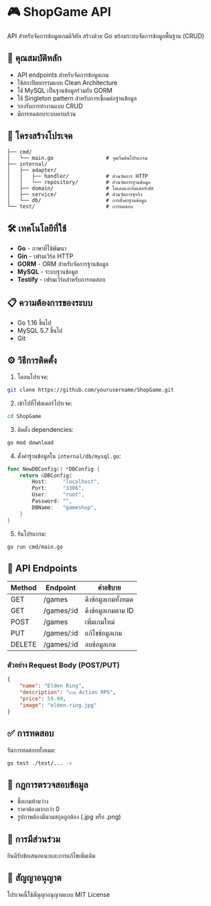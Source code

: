 # 🎮 ShopGame API

API สำหรับจัดการข้อมูลเกมดิจิทัล สร้างด้วย Go พร้อมระบบจัดการข้อมูลพื้นฐาน (CRUD)

## 🌟 คุณสมบัติหลัก

- API endpoints สำหรับจัดการข้อมูลเกม
- ใช้สถาปัตยกรรมแบบ Clean Architecture
- ใช้ MySQL เป็นฐานข้อมูลร่วมกับ GORM
- ใช้ Singleton pattern สำหรับการเชื่อมต่อฐานข้อมูล
- รองรับการทำงานแบบ CRUD
- มีการทดสอบระบบครบถ้วน

## 📁 โครงสร้างโปรเจค

```
├── cmd/
│   └── main.go                 # จุดเริ่มต้นโปรแกรม
├── internal/
│   ├── adapter/
│   │   ├── handler/            # ส่วนจัดการ HTTP
│   │   └── repository/         # ส่วนจัดการฐานข้อมูล
│   ├── domain/                 # โมเดลและอินเตอร์เฟส
│   ├── service/                # ส่วนจัดการธุรกิจ
│   └── db/                     # การตั้งค่าฐานข้อมูล
└── test/                       # การทดสอบ
```

## 🛠 เทคโนโลยีที่ใช้

- **Go** - ภาษาที่ใช้พัฒนา
- **Gin** - เฟรมเวิร์ค HTTP
- **GORM** - ORM สำหรับจัดการฐานข้อมูล
- **MySQL** - ระบบฐานข้อมูล
- **Testify** - เฟรมเวิร์คสำหรับการทดสอบ

## 📋 ความต้องการของระบบ

- Go 1.16 ขึ้นไป
- MySQL 5.7 ขึ้นไป
- Git

## ⚙️ วิธีการติดตั้ง

1. โคลนโปรเจค:
```bash
git clone https://github.com/yourusername/ShopGame.git
```

2. เข้าไปที่โฟลเดอร์โปรเจค:
```bash
cd ShopGame
```

3. ติดตั้ง dependencies:
```bash
go mod download
```

4. ตั้งค่าฐานข้อมูลใน `internal/db/mysql.go`:
```go
func NewDBConfig() *DBConfig {
    return &DBConfig{
        Host:     "localhost",
        Port:     "3306",
        User:     "root",
        Password: "",
        DBName:   "gameshop",
    }
}
```

5. รันโปรแกรม:
```bash
go run cmd/main.go
```

## 🚀 API Endpoints

| Method | Endpoint | คำอธิบาย |
|--------|----------|----------|
| GET    | /games   | ดึงข้อมูลเกมทั้งหมด |
| GET    | /games/:id | ดึงข้อมูลเกมตาม ID |
| POST   | /games   | เพิ่มเกมใหม่ |
| PUT    | /games/:id | แก้ไขข้อมูลเกม |
| DELETE | /games/:id | ลบข้อมูลเกม |

### ตัวอย่าง Request Body (POST/PUT)
```json
{
    "name": "Elden Ring",
    "description": "เกม Action RPG",
    "price": 59.99,
    "image": "elden-ring.jpg"
}
```

## ✅ การทดสอบ

รันการทดสอบทั้งหมด:
```bash
go test ./test/... -v
```

## 📝 กฎการตรวจสอบข้อมูล

- ชื่อเกมห้ามว่าง
- ราคาต้องมากกว่า 0
- รูปภาพต้องมีนามสกุลถูกต้อง (.jpg หรือ .png)

## 🤝 การมีส่วนร่วม

ยินดีรับข้อเสนอแนะและการแก้ไขเพิ่มเติม

## 📜 สัญญาอนุญาต

โปรเจคนี้ใช้สัญญาอนุญาตแบบ MIT License